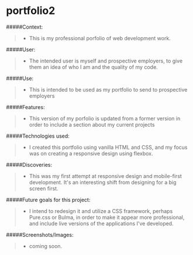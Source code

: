 # portfolio2
#####Context: 

> * This is my professional porfolio of web development work.

#####User: 

> * The intended user is myself and prospective employers, to give them an idea of who I am and the quality of my code.

#####Use: 

> * This is intended to be used as my portfolio to send to prospective employers

#####Features: 

> * This version of my porfolio is updated from a former version in order to include a section about my current projects

#####Technologies used: 

> * I created this portfolio using vanilla HTML and CSS, and my focus was on creating a responsive design using flexbox.

#####Discoveries: 

> * This was my first attempt at responsive design and mobile-first development. It's an interesting shift from designing for a big screen first.

#####Future goals for this project: 

> * I intend to redesign it and utilize a CSS framework, perhaps Pure.css or Bulma, in order to make it appear more professional,
and include live versions of the applications I've developed.

#####Screenshots/Images: 

> * coming soon.
